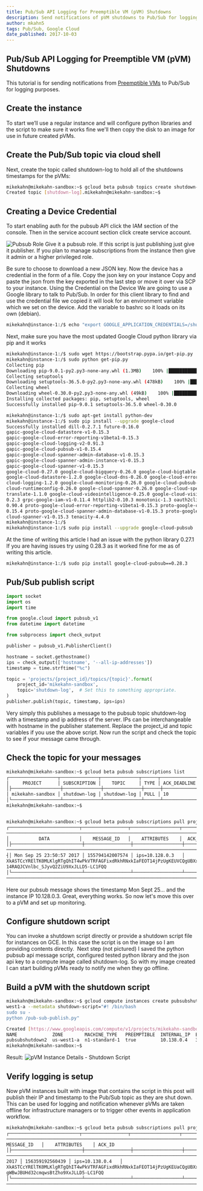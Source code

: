 ```yaml
---
title: Pub/Sub API Logging for Preemptible VM (pVM) Shutdowns
description: Send notifications of pVM shutdowns to Pub/Sub for logging
author: mkahn5
tags: Pub/Sub, Google Cloud
date_published: 2017-10-03
---
```


## Pub/Sub API Logging for Preemptible VM (pVM) Shutdowns
This tutorial is for sending notifications from [Preemptible VMs](https://cloud.google.com/preemptible-vms/) to Pub/Sub for logging purposes.

## Create the instance
To start we’ll use a regular instance and will configure python libraries and the script to make sure it works fine we'll then
copy the disk to an image for use in future created pVMs.

## Create the Pub/Sub topic via cloud shell
Next, create the topic called shutdown-log to hold all of the shutdowns timestamps for the pVMs:

```bash
mikekahn@mikekahn-sandbox:~$ gcloud beta pubsub topics create shutdown-log
Created topic [shutdown-log].mikekahn@mikekahn-sandbox:~$
```

## Creating a Device Credential

To start enabling auth for the pubsub API click the IAM section of the console.
Then in the service account section click create service account.

![Pubsub Role](iam.png)
Give it a pubsub role. If this script is just publishing just give it publisher. If you plan to manage subscriptions from the
instance then give it admin or a higher privileged role.


Be sure to choose to download a new JSON key. Now the device has a credential in the form of a file.
Copy the json key on your instance
Copy and paste the json from the key exported in the last step or move it over via SCP to your instance.
Using the Credential on the Device
We are going to use a Google library to talk to Pub/Sub. In order for this client library to find and use the credential file
we copied it will look for an environment variable which we set on the device. Add the variable to bashrc so it loads on its
own (debian).

```bash
mikekahn@instance-1:/$ echo "export GOOGLE_APPLICATION_CREDENTIALS=/shutdown-log-key.json" >> ~/.bashrc
```

Next, make sure you have the most updated Google Cloud python library via pip and it works 

```bash
mikekahn@instance-1:/$ sudo wget https://bootstrap.pypa.io/get-pip.py
mikekahn@instance-1:/$ sudo python get-pip.py
Collecting pip 
Downloading pip-9.0.1-py2.py3-none-any.whl (1.3MB)    100% |████████████████████████████████| 1.3MB 1.0MB/s 
Collecting setuptools  
Downloading setuptools-36.5.0-py2.py3-none-any.whl (478kB)    100% |████████████████████████████████| 481kB 2.4MB/s 
Collecting wheel  
Downloading wheel-0.30.0-py2.py3-none-any.whl (49kB)    100% |████████████████████████████████| 51kB 9.8MB/s 
Installing collected packages: pip, setuptools, wheel
Successfully installed pip-9.0.1 setuptools-36.5.0 wheel-0.30.0
```
```bash
mikekahn@instance-1:/$ sudo apt-get install python-dev 
mikekahn@instance-1:/$ sudo pip install --upgrade google-cloud
Successfully installed dill-0.2.7.1 future-0.16.0 
gapic-google-cloud-datastore-v1-0.15.3 
gapic-google-cloud-error-reporting-v1beta1-0.15.3 
gapic-google-cloud-logging-v2-0.91.3 
gapic-google-cloud-pubsub-v1-0.15.4 
gapic-google-cloud-spanner-admin-database-v1-0.15.3 
gapic-google-cloud-spanner-admin-instance-v1-0.15.3 
gapic-google-cloud-spanner-v1-0.15.3 
google-cloud-0.27.0 google-cloud-bigquery-0.26.0 google-cloud-bigtable-0.26.0 google-cloud-core-0.26.0 
google-cloud-datastore-1.2.0 google-cloud-dns-0.26.0 google-cloud-error-reporting-0.26.0 google-cloud-language-0.27.0 google
cloud-logging-1.2.0 google-cloud-monitoring-0.26.0 google-cloud-pubsub-0.27.0 google-cloud-resource-manager-0.26.0 google
cloud-runtimeconfig-0.26.0 google-cloud-spanner-0.26.0 google-cloud-speech-0.28.0 google-cloud-storage-1.3.2 google-cloud
translate-1.1.0 google-cloud-videointelligence-0.25.0 google-cloud-vision-0.26.0 google-gax-0.15.15 google-resumable-media
0.2.3 grpc-google-iam-v1-0.11.4 httplib2-0.10.3 monotonic-1.3 oauth2client-3.0.0 ply-3.8 proto-google-cloud-datastore-v1
0.90.4 proto-google-cloud-error-reporting-v1beta1-0.15.3 proto-google-cloud-logging-v2-0.91.3 proto-google-cloud-pubsub-v1
0.15.4 proto-google-cloud-spanner-admin-database-v1-0.15.3 proto-google-cloud-spanner-admin-instance-v1-0.15.3 proto-google
cloud-spanner-v1-0.15.3 tenacity-4.4.0
mikekahn@instance-1:/$
mikekahn@instance-1:/$ sudo pip install --upgrade google-cloud-pubsub 
```

At the time of writing this article I had an issue with the python library 0.27.1
If you are having issues try using 0.28.3 as it worked fine for me as of writing this article.

```bash
mikekahn@instance-1:/$ sudo pip install google-cloud-pubsub==0.28.3
```

## Pub/Sub publish script

```python
import socket
import os
import time

from google.cloud import pubsub_v1
from datetime import datetime

from subprocess import check_output

publisher = pubsub_v1.PublisherClient()

hostname = socket.gethostname() 
ips = check_output(['hostname', '--all-ip-addresses'])
timestamp = time.strftime("%c")

topic = 'projects/{project_id}/topics/{topic}'.format(
    project_id='mikekahn-sandbox',
    topic='shutdown-log',  # Set this to something appropriate.
)
publisher.publish(topic, timestamp, ips=ips)
```

Very simply this publishes a message to the pubsub topic shutdown-log with a timestamp and ip address of the server. IPs can
be interchangeable with hostname in the publisher statement. Replace the project_id and topic variables if you use the above
script. Now run the script and check the topic to see if your message came through.

## Check the topic for your messages

```bash
mikekahn@mikekahn-sandbox:~$ gcloud beta pubsub subscriptions list
┌──────────────────┬──────────────┬──────────────┬──────┬──────────────┐
│     PROJECT      │ SUBSCRIPTION │    TOPIC     │ TYPE │ ACK_DEADLINE
│├──────────────────┼──────────────┼──────────────┼──────┼──────────────┤
│ mikekahn-sandbox │ shutdown-log │ shutdown-log │ PULL │ 10
│└──────────────────┴──────────────┴──────────────┴──────┴──────────────┘
mikekahn@mikekahn-sandbox:~$


mikekahn@mikekahn-sandbox:~$ gcloud beta pubsub subscriptions pull projects/mikekahn-sandbox/subscriptions/shutdown-log
┌──────────────────────────┬─────────────────┬──────────────────┬────────────────────────────────────────────────────────────
───────────────────────────────────────────────────────────────────────────────────────────────────────┐
│           DATA           │    MESSAGE_ID   │    ATTRIBUTES    │  ACK_ID
│├──────────────────────────┼─────────────────┼──────────────────┼───────────────────────────────────────────────────────────
────────────────────────────────────────────────────────────────────────────────────────────────────────
┤│ Mon Sep 25 23:50:57 2017 │ 155794142007574 │ ips=10.128.0.3   │
XkASTCcYRElTK0MLKlgRTgQhIT4wPkVTRFAGFixdRkhRNxkIaFEOT14jPzUgKEUVCQgUBXx9cEJTdV9UcmhRDRlyfWBwPwgbUwoXB35cURIHaE5tdSVuDBx3emhxa
14RAQJCVnlbc_SJyvQ2ZiU9XxJLLD5-LC1FQQ
│└──────────────────────────┴─────────────────┴──────────────────┴───────────────────────────────────────────────────────────
────────────────────────────────────────────────────────────────────────────────────────────────────────┘
```

Here our pubsub message shows the timestamp Mon Sept 25… and the instance IP 10.128.0.3. 
Great, everything works. So now let's move this over to a pVM and set up monitoring.

## Configure shutdown script
You can invoke a shutdown script directly or provide a shutdown script file for instances on GCE. In this case the script is
on the image so I am providing contents directly.  Next step (not pictured) I saved the python pubsub api message script,
configured tested python library and the json api key to a compute image called shutdown-log. So with my image created I can
start building pVMs ready to notify me when they go offline.

## Build a pVM with the shutdown script

```bash
mikekahn@mikekahn-sandbox:~$ gcloud compute instances create pubsubshutdown6 --preemptible --image shutdown-log --zone us
west1-a --metadata shutdown-script="#! /bin/bash
sudo su -
python /pub-sub-publish.py"

Created [https://www.googleapis.com/compute/v1/projects/mikekahn-sandbox/zones/us-west1-a/instances/pubsubshutdown2].
NAME             ZONE        MACHINE_TYPE   PREEMPTIBLE  INTERNAL_IP  EXTERNAL_IP     STATUS
pubsubshutdown2  us-west1-a  n1-standard-1  true         10.138.0.4   35.203.140.135  RUNNING
mikekahn@mikekahn-sandbox:~$
```

Result:
![pVM Instance Details - Shutdown Script](pvm.png)
 
## Verify logging is setup

Now pVM instances built with image that contains the script in this post will publish their IP and timestamp to the Pub/Sub
topic as they are shut down. This can be used for logging and notification whenever pVMs are taken offline for infrastructure
managers or to trigger other events in application workflow.

```bash
mikekahn@mikekahn-sandbox:~$ gcloud beta pubsub subscriptions pull projects/mikekahn-sandbox/subscriptions/shutdown-log
┌──────────────────────────┬─────────────────┬──────────────────┬─────────────────────────────────────────────────────────────
───────────────────────────────────────────────────────────────────────────────────────────────────────┐│   DATA │
MESSAGE_ID   │    ATTRIBUTES    │ ACK_ID
│├──────────────────────────┼─────────────────┼──────────────────┼───────────────────────────────────────────────────────────
────────────────────────────────────────────────────────────────────────────────────────────────────────┤│ Fri Sep 29 00:53:54
2017 │ 156359192560439 │ ips=10.138.0.4   │
XkASTCcYRElTK0MLKlgRTgQhIT4wPkVTRFAGFixdRkhRNxkIaFEOT14jPzUgKEUaCQgUBXx9cVtedV5ZGgdRDRlyfGQgOQsVUAURUy1VWhENem1cVzhQCB9xeGh0Y
gWBwJBUHd32cmqwsBtZho9XxJLLD5-LC1FQQ
│└──────────────────────────┴─────────────────┴──────────────────┴───────────────────────────────────────────────────────────
────────────────────────────────────────────────────────────────────────────────────────────────────────┘
```

